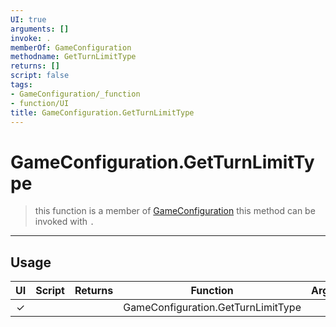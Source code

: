 ```yaml
---
UI: true
arguments: []
invoke: .
memberOf: GameConfiguration
methodname: GetTurnLimitType
returns: []
script: false
tags:
- GameConfiguration/_function
- function/UI
title: GameConfiguration.GetTurnLimitType
---
```

# GameConfiguration.GetTurnLimitType
> this function is a member of [GameConfiguration](civ-6/lua/GameConfiguration.md)
> this method can be invoked with `.`
-----
## Usage
|  UI | Script | Returns | Function | Arguments |
|:---:|:------:|-------:|:--------:|:---------|
|✓| ||GameConfiguration.GetTurnLimitType||

